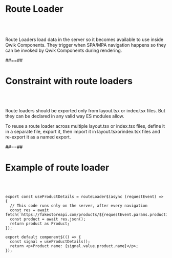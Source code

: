 # Route Loader

<br/><br/><br/>
Route Loaders load data in the server so it becomes available to use inside Qwik Components.
They trigger when SPA/MPA navigation happens so they can be invoked by Qwik Components during rendering.

##==##

# Constraint with route loaders

<br/><br/>

Route loaders should be exported only from layout.tsx or index.tsx files.
But they can be declared in any valid way ES modules allow.

To reuse a route loader across multiple layout.tsx or index.tsx files, define it in a separate file, export it, then import it in layout.tsxorindex.tsx files and re-export it as a named export.

##==##

<!-- .slide: class="with-code inconsolata" -->

# Example of route loader

<br/><br/>

```tsx
export const useProductDetails = routeLoader$(async (requestEvent) => {
  // This code runs only on the server, after every navigation
  const res = await fetch(`https://fakestoreapi.com/products/${requestEvent.params.productId}`);
  const product = await res.json();
  return product as Product;
});

export default component$(() => {
  const signal = useProductDetails();
  return <p>Product name: {signal.value.product.name}</p>;
});
```

<!-- .element: class="big-code" -->
